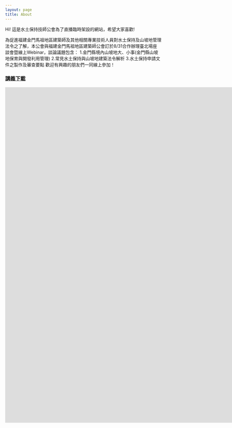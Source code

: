 ```yaml
---
layout: page
title: About
---
```



Hi! 這是水土保持技師公會為了直播臨時架設的網站，希望大家喜歡!

為促進福建金門馬祖地區建築師及其他相關專業技術人員對水土保持及山坡地管理法令之了解，本公會與福建金門馬祖地區建築師公會訂於8/31合作辦理臺北場座談會暨線上Webinar，談論議題包含：
1.金門縣境內山坡地大、小事(金門縣山坡地保育與開發利用管理)
2.常見水土保持與山坡地建築法令解析
3.水土保持申請文件之製作及審查要點
歡迎有興趣的朋友們一同線上參加！

### [講義下載](https://reurl.cc/YXVRaL)

<iframe src="https://www.facebook.com/plugins/video.php?href=https%3A%2F%2Fwww.facebook.com%2Fswcpea%2Fvideos%2F736145370780727%2F&width=1920" width="1920" height="1080" style="border:none;overflow:hidden" scrolling="no" frameborder="0" allowfullscreen="true" allow="autoplay; clipboard-write; encrypted-media; picture-in-picture; web-share" allowFullScreen="true"></iframe>

